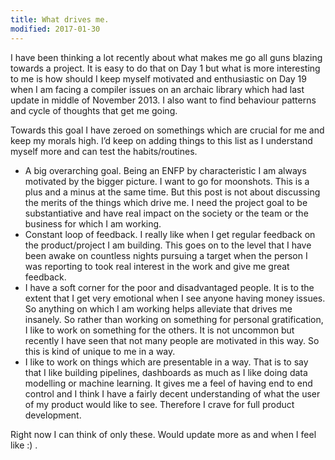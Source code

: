 ```yaml
---
title: What drives me.
modified: 2017-01-30
---
```


I have been thinking a lot recently about what makes me go all guns blazing towards a project. 
It is easy to do that on Day 1 but what is more interesting to me is how should I keep myself motivated and enthusiastic on Day 19 when I am facing a compiler issues on an archaic library which had last update in middle of November 2013. 
I also want to find behaviour patterns and cycle of thoughts that get me going. 

Towards this goal I have zeroed on somethings which are crucial for me and keep my morals high.
I’d keep on adding things to this list as I understand myself more and can test the habits/routines. 

- A big overarching goal. Being an ENFP by characteristic I am always motivated by the bigger picture. I want to go for moonshots. This is a plus and a minus at the same time. But this post is not about discussing the merits of the things which drive me. I need the project goal to be substantiative and have real impact on the society or the team or the business for which I am working.
- Constant loop of feedback. I really like when I get regular feedback on the product/project I am building. This goes on to the level that I have been awake on countless nights pursuing a target when the person I was reporting to took real interest in the work and give me great feedback.
- I have a soft corner for the poor and disadvantaged people. It is to the extent that I get very emotional when I see anyone having money issues. So anything on which I am working helps alleviate that drives me insanely. So rather than working on something for personal gratification, I like to work on something for the others. It is not uncommon but recently I have seen that not many people are motivated in this way. So this is kind of unique to me in a way. 
- I like to work on things which are presentable in a way. That is to say that I like building pipelines, dashboards as much as I like doing data modelling or machine learning. It gives me a feel of having end to end control and I think I have a fairly decent understanding of what the user of my product would like to see. Therefore I crave for full product development.

Right now I can think of only these. Would update more as and when I feel like :) .